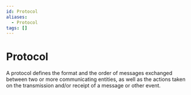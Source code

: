 ```yaml
---
id: Protocol
aliases:
  - Protocol
tags: []
---
```


# Protocol
A protocol defines the format and the order of messages exchanged between two or more communicating entities, as well as the actions taken on the transmission and/or receipt of a message or other event.
